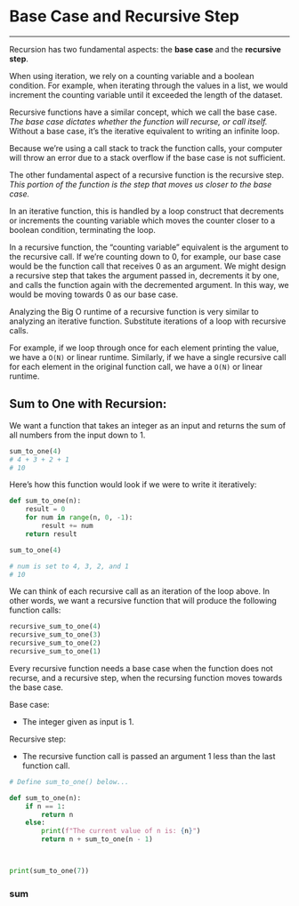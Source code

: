 # Base Case and Recursive Step
---

Recursion has two fundamental aspects: the **base case** and the **recursive step**.

When using iteration, we rely on a counting variable and a boolean condition. 
For example, when iterating through the values in a list, we would increment the counting variable until it exceeded the length of the dataset.

Recursive functions have a similar concept, which we call the base case. 
_The base case dictates whether the function will recurse, or call itself._ Without a base case, it’s the iterative equivalent to writing an infinite loop.

Because we’re using a call stack to track the function calls, your computer will throw an error due to a stack overflow if the base case is not sufficient.

The other fundamental aspect of a recursive function is the recursive step. _This portion of the function is the step that moves us closer to the base case._

In an iterative function, this is handled by a loop construct that decrements or increments the counting variable which moves the counter closer to a boolean condition, terminating the loop.

In a recursive function, the “counting variable” equivalent is the argument to the recursive call. If we’re counting down to 0, for example, our base case would be the function call that receives 0 as an argument. We might design a recursive step that takes the argument passed in, decrements it by one, and calls the function again with the decremented argument. In this way, we would be moving towards 0 as our base case.

Analyzing the Big O runtime of a recursive function is very similar to analyzing an iterative function. Substitute iterations of a loop with recursive calls.

For example, if we loop through once for each element printing the value, we have a `O(N)` or linear runtime. Similarly, if we have a single recursive call for each element in the original function call, we have a `O(N)` or linear runtime.

## Sum to One with Recursion:
We want a function that takes an integer as an input and returns the sum of all numbers from the input down to 1.
```py
sum_to_one(4)
# 4 + 3 + 2 + 1
# 10
```

Here’s how this function would look if we were to write it iteratively:
```py
def sum_to_one(n):
	result = 0
	for num in range(n, 0, -1):
		result += num
	return result

sum_to_one(4)

# num is set to 4, 3, 2, and 1
# 10
```

We can think of each recursive call as an iteration of the loop above. In other words, we want a recursive function that will produce the following function calls:
```py
recursive_sum_to_one(4)
recursive_sum_to_one(3)
recursive_sum_to_one(2)
recursive_sum_to_one(1)
```

Every recursive function needs a base case when the function does not recurse, and a recursive step, when the recursing function moves towards the base case.

Base case:
-   The integer given as input is 1.

Recursive step:
-   The recursive function call is passed an argument 1 less than the last function call.
    
```py
# Define sum_to_one() below...

def sum_to_one(n):
	if n == 1:
		return n
	else:
		print(f"The current value of n is: {n}")
		return n + sum_to_one(n - 1)



print(sum_to_one(7))
```
### sum
